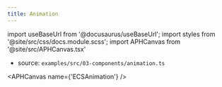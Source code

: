 ```yaml
---
title: Animation
---
```


import useBaseUrl from '@docusaurus/useBaseUrl';
import styles from '@site/src/css/docs.module.scss';
import APHCanvas from '@site/src/APHCanvas.tsx'

- source: `examples/src/03-components/animation.ts`


<APHCanvas name={'ECSAnimation'} />

